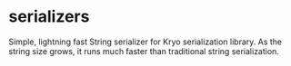 # serializers
Simple, lightning fast String serializer for Kryo serialization library. As the string size grows, it runs much faster than traditional string serialization.
